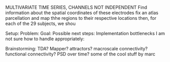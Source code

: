 
MULTIVARIATE TIME SERIES, CHANNELS NOT INDEPENDENT
Find information about the spatial coordinates of these electrodes
fix an atlas parcellation and map thhe regions to their respective locations
then, for each of the 29 subjects, we shou

Setup:
Problem:
Goal:
Possible next steps:
Implementation bottlenecks I am not sure how to handle appropriately:



Brainstorming:
TDA?
Mapper?
attractors?
macroscale connectivity?
functional connectivity? 
PSD over time?
some of the cool stuff by marc